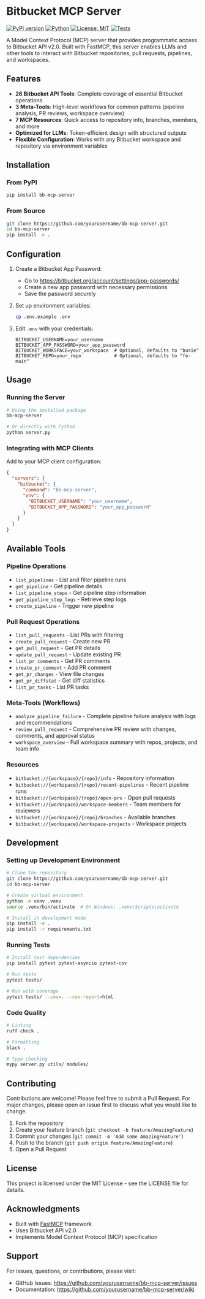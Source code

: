 # Bitbucket MCP Server

[![PyPI version](https://badge.fury.io/py/bb-mcp-server.svg)](https://badge.fury.io/py/bb-mcp-server)
[![Python](https://img.shields.io/pypi/pyversions/bb-mcp-server.svg)](https://pypi.org/project/bb-mcp-server/)
[![License: MIT](https://img.shields.io/badge/License-MIT-yellow.svg)](https://opensource.org/licenses/MIT)
[![Tests](https://github.com/yourusername/bb-mcp-server/actions/workflows/test.yml/badge.svg)](https://github.com/yourusername/bb-mcp-server/actions/workflows/test.yml)

A Model Context Protocol (MCP) server that provides programmatic access to Bitbucket API v2.0. Built with FastMCP, this server enables LLMs and other tools to interact with Bitbucket repositories, pull requests, pipelines, and workspaces.

## Features

- **26 Bitbucket API Tools**: Complete coverage of essential Bitbucket operations
- **3 Meta-Tools**: High-level workflows for common patterns (pipeline analysis, PR reviews, workspace overview)
- **7 MCP Resources**: Quick access to repository info, branches, members, and more
- **Optimized for LLMs**: Token-efficient design with structured outputs
- **Flexible Configuration**: Works with any Bitbucket workspace and repository via environment variables

## Installation

### From PyPI

```bash
pip install bb-mcp-server
```

### From Source

```bash
git clone https://github.com/yourusername/bb-mcp-server.git
cd bb-mcp-server
pip install -e .
```

## Configuration

1. Create a Bitbucket App Password:

   - Go to https://bitbucket.org/account/settings/app-passwords/
   - Create a new app password with necessary permissions
   - Save the password securely

2. Set up environment variables:

   ```bash
   cp .env.example .env
   ```

3. Edit `.env` with your credentials:
   ```env
   BITBUCKET_USERNAME=your_username
   BITBUCKET_APP_PASSWORD=your_app_password
   BITBUCKET_WORKSPACE=your_workspace  # Optional, defaults to "busie"
   BITBUCKET_REPO=your_repo            # Optional, defaults to "fe-main"
   ```

## Usage

### Running the Server

```bash
# Using the installed package
bb-mcp-server

# Or directly with Python
python server.py
```

### Integrating with MCP Clients

Add to your MCP client configuration:

```json
{
  "servers": {
    "bitbucket": {
      "command": "bb-mcp-server",
      "env": {
        "BITBUCKET_USERNAME": "your_username",
        "BITBUCKET_APP_PASSWORD": "your_app_password"
      }
    }
  }
}
```

## Available Tools

### Pipeline Operations

- `list_pipelines` - List and filter pipeline runs
- `get_pipeline` - Get pipeline details
- `list_pipeline_steps` - Get pipeline step information
- `get_pipeline_step_logs` - Retrieve step logs
- `create_pipeline` - Trigger new pipeline

### Pull Request Operations

- `list_pull_requests` - List PRs with filtering
- `create_pull_request` - Create new PR
- `get_pull_request` - Get PR details
- `update_pull_request` - Update existing PR
- `list_pr_comments` - Get PR comments
- `create_pr_comment` - Add PR comment
- `get_pr_changes` - View file changes
- `get_pr_diffstat` - Get diff statistics
- `list_pr_tasks` - List PR tasks

### Meta-Tools (Workflows)

- `analyze_pipeline_failure` - Complete pipeline failure analysis with logs and recommendations
- `review_pull_request` - Comprehensive PR review with changes, comments, and approval status
- `workspace_overview` - Full workspace summary with repos, projects, and team info

### Resources

- `bitbucket://{workspace}/{repo}/info` - Repository information
- `bitbucket://{workspace}/{repo}/recent-pipelines` - Recent pipeline runs
- `bitbucket://{workspace}/{repo}/open-prs` - Open pull requests
- `bitbucket://{workspace}/workspace-members` - Team members for reviewers
- `bitbucket://{workspace}/{repo}/branches` - Available branches
- `bitbucket://{workspace}/workspace-projects` - Workspace projects

## Development

### Setting up Development Environment

```bash
# Clone the repository
git clone https://github.com/yourusername/bb-mcp-server.git
cd bb-mcp-server

# Create virtual environment
python -m venv .venv
source .venv/bin/activate  # On Windows: .venv\Scripts\activate

# Install in development mode
pip install -e .
pip install -r requirements.txt
```

### Running Tests

```bash
# Install test dependencies
pip install pytest pytest-asyncio pytest-cov

# Run tests
pytest tests/

# Run with coverage
pytest tests/ --cov=. --cov-report=html
```

### Code Quality

```bash
# Linting
ruff check .

# Formatting
black .

# Type checking
mypy server.py utils/ modules/
```

## Contributing

Contributions are welcome! Please feel free to submit a Pull Request. For major changes, please open an issue first to discuss what you would like to change.

1. Fork the repository
2. Create your feature branch (`git checkout -b feature/AmazingFeature`)
3. Commit your changes (`git commit -m 'Add some AmazingFeature'`)
4. Push to the branch (`git push origin feature/AmazingFeature`)
5. Open a Pull Request

## License

This project is licensed under the MIT License - see the LICENSE file for details.

## Acknowledgments

- Built with [FastMCP](https://github.com/jlowin/fastmcp) framework
- Uses Bitbucket API v2.0
- Implements Model Context Protocol (MCP) specification

## Support

For issues, questions, or contributions, please visit:

- GitHub Issues: https://github.com/yourusername/bb-mcp-server/issues
- Documentation: https://github.com/yourusername/bb-mcp-server/wiki
